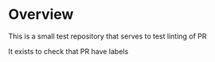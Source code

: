 # Overview

This is a small test repository that serves to test linting of PR

It exists to check that PR have labels

